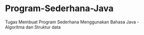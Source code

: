 # Program-Sederhana-Java
Tugas Membuat Program Sederhana Menggunakan Bahasa Java - Algoritma dan Struktur data
